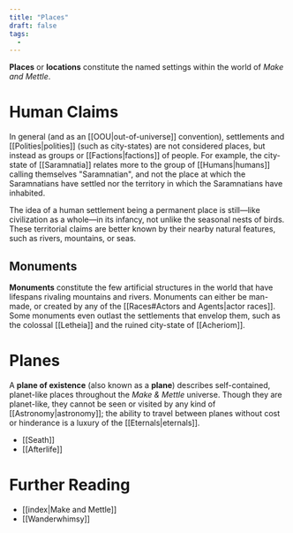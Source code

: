 ```yaml
---
title: "Places"
draft: false
tags:
  - 
---
```


**Places** or **locations** constitute the named settings within the world of *Make and Mettle*. 

# Human Claims
In general (and as an [[OOU|out-of-universe]] convention), settlements and [[Polities|polities]] (such as city-states) are not considered places, but instead as groups or [[Factions|factions]] of people. For example, the city-state of [[Saramnatia]] relates more to the group of [[Humans|humans]] calling themselves "Saramnatian", and not the place at which the Saramnatians have settled nor the territory in which the Saramnatians have inhabited. 

The idea of a human settlement being a permanent place is still—like civilization as a whole—in its infancy, not unlike the seasonal nests of birds. These territorial claims are better known by their nearby natural features, such as rivers, mountains, or seas.

## Monuments
**Monuments** constitute the few artificial structures in the world that have lifespans rivaling mountains and rivers. Monuments can either be man-made, or created by any of the [[Races#Actors and Agents|actor races]]. Some monuments even outlast the settlements that envelop them, such as the colossal [[Letheia]] and the ruined city-state of [[Acheriom]].

# Planes
A **plane of existence** (also known as a **plane**) describes self-contained, planet-like places throughout the *Make & Mettle* universe. Though they are planet-like, they cannot be seen or visited by any kind of [[Astronomy|astronomy]]; the ability to travel between planes without cost or hinderance is a luxury of the [[Eternals|eternals]].

- [[Seath]] 
- [[Afterlife]]

# Further Reading
- [[index|Make and Mettle]]
- [[Wanderwhimsy]]
